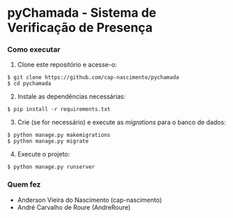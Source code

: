 # pyChamada - Sistema de Verificação de Presença

### Como executar
1. Clone este repositório e acesse-o:
```
$ git clone https://github.com/cap-nascimento/pychamada
$ cd pychamada
```
2. Instale as dependências necessárias:
```
$ pip install -r requirements.txt
```
3. Crie (se for necessário) e execute as *migrations* para o banco de dados:
```
$ python manage.py makemigrations
$ python manage.py migrate
```
4. Execute o projeto:
```
$ python manage.py runserver
```
### Quem fez
- Anderson Vieira do Nascimento (cap-nascimento)
- André Carvalho de Roure (AndreRoure)